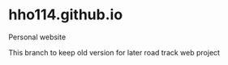 # hho114.github.io

Personal website

This branch to keep old version for later road track web project
